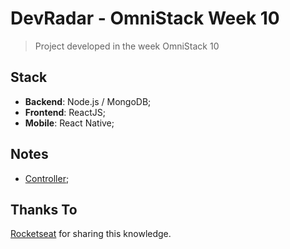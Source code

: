 # DevRadar - OmniStack Week 10

> Project developed in the week OmniStack 10

## Stack

- **Backend**: Node.js / MongoDB;
- **Frontend**: ReactJS;
- **Mobile**: React Native;

## Notes

- [Controller](notes/controller.md);

## Thanks To

[Rocketseat](https://rocketseat.com.br/) for sharing this knowledge.
